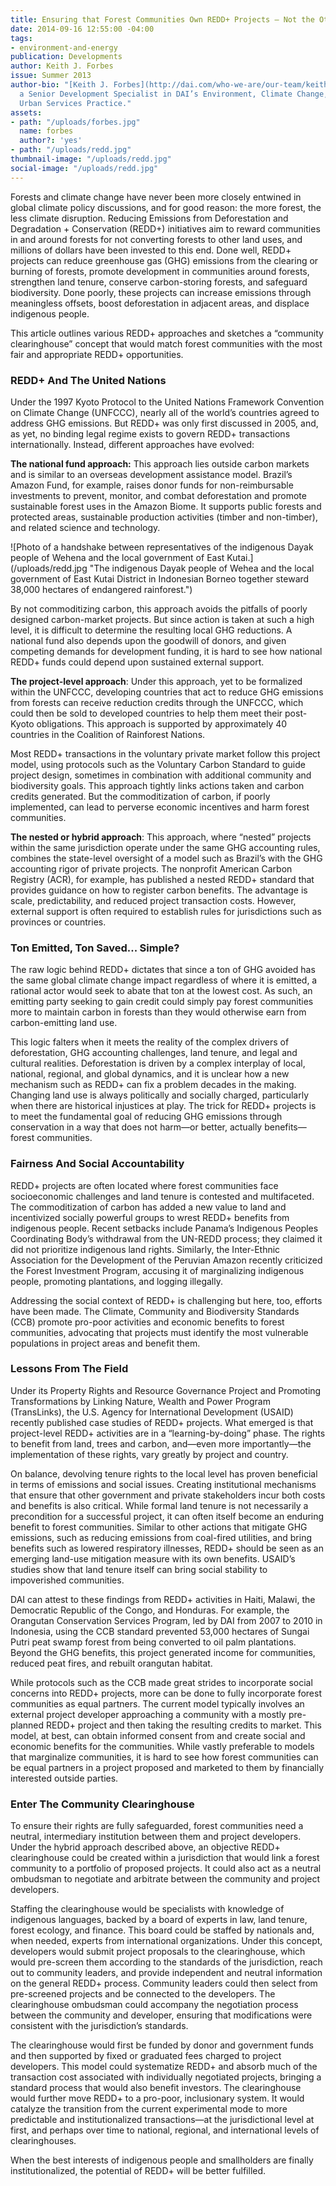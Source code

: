 ```yaml
---
title: Ensuring that Forest Communities Own REDD+ Projects — Not the Other Way Around
date: 2014-09-16 12:55:00 -04:00
tags:
- environment-and-energy
publication: Developments
author: Keith J. Forbes
issue: Summer 2013
author-bio: "[Keith J. Forbes](http://dai.com/who-we-are/our-team/keith-forbes) is
  a Senior Development Specialist in DAI’s Environment, Climate Change, and Sustainable
  Urban Services Practice."
assets:
- path: "/uploads/forbes.jpg"
  name: forbes
  author?: 'yes'
- path: "/uploads/redd.jpg"
thumbnail-image: "/uploads/redd.jpg"
social-image: "/uploads/redd.jpg"
---
```


<p>Forests and climate change have never been more closely entwined in global climate policy discussions, and for good reason: the more forest, the less climate disruption. Reducing Emissions from Deforestation and Degradation + Conservation (REDD+) initiatives aim to reward communities in and around forests for not converting forests to other land uses, and millions of dollars have been invested to this end. Done well, REDD+ projects can reduce greenhouse gas (GHG) emissions from the clearing or burning of forests, promote development in communities around forests, strengthen land tenure, conserve carbon-storing forests, and safeguard biodiversity. Done poorly, these projects can increase emissions through meaningless offsets, boost deforestation in adjacent areas, and displace indigenous people.</p>



<p>This article outlines various REDD+ approaches and sketches a “community clearinghouse” concept that would match forest communities with the most fair and appropriate REDD+ opportunities.</p>
<h3>REDD+ And The United Nations</h3>
<p>Under the 1997 Kyoto Protocol to the United Nations Framework Convention on Climate Change (UNFCCC), nearly all of the world’s countries agreed to address GHG emissions. But REDD+ was only first discussed in 2005, and, as yet, no binding legal regime exists to govern REDD+ transactions internationally. Instead, different approaches have evolved:</p>
<p><strong>The national fund approach:</strong> This approach lies outside carbon markets and is similar to an overseas development assistance model. Brazil’s Amazon Fund, for example, raises donor funds for non-reimbursable investments to prevent, monitor, and combat deforestation and promote sustainable forest uses in the Amazon Biome. It supports public forests and protected areas, sustainable production activities (timber and non-timber), and related science and technology.</p>
![Photo of a handshake between representatives of the indigenous Dayak people of Wehena and the local government of East Kutai.](/uploads/redd.jpg "The indigenous Dayak people of Wehea and the local government of East Kutai District in Indonesian Borneo together steward 38,000 hectares of endangered rainforest.") 
<p>By not commoditizing carbon, this approach avoids the pitfalls of poorly designed carbon-market projects. But since action is taken at such a high level, it is difficult to determine the resulting local GHG reductions. A national fund also depends upon the goodwill of donors, and given competing demands for development funding, it is hard to see how national REDD+ funds could depend upon sustained external support.</p>
<p><strong>The project-level approach</strong>: Under this approach, yet to be formalized within the UNFCCC, developing countries that act to reduce GHG emissions from forests can receive reduction credits through the UNFCCC, which could then be sold to developed countries to help them meet their post-Kyoto obligations. This approach is supported by approximately 40 countries in the Coalition of Rainforest Nations.</p>
<p>Most REDD+ transactions in the voluntary private market follow this project model, using protocols such as the Voluntary Carbon Standard to guide project design, sometimes in combination with additional community and biodiversity goals. This approach tightly links actions taken and carbon credits generated. But the commoditization of carbon, if poorly implemented, can lead to perverse economic incentives and harm forest communities. </p>
<p><strong>The nested or hybrid approach</strong>: This approach, where “nested” projects within the same jurisdiction operate under the same GHG accounting rules, combines the state-level oversight of a model such as Brazil’s with the GHG accounting rigor of private projects. The nonprofit American Carbon Registry (ACR), for example, has published a nested REDD+ standard that provides guidance on how to register carbon benefits. The advantage is scale, predictability, and reduced project transaction costs. However, external support is often required to establish rules for jurisdictions such as provinces or countries.</p>
<h3>Ton Emitted, Ton Saved... Simple?</h3>
<p>The raw logic behind REDD+ dictates that since a ton of GHG avoided has the same global climate change impact regardless of where it is emitted, a rational actor would seek to abate that ton at the lowest cost. As such, an emitting party seeking to gain credit could simply pay forest communities more to maintain carbon in forests than they would otherwise earn from carbon-emitting land use.</p>
<p>This logic falters when it meets the reality of the complex drivers of deforestation, GHG accounting challenges, land tenure, and legal and cultural realities. Deforestation is driven by a complex interplay of local, national, regional, and global dynamics, and it is unclear how a new mechanism such as REDD+ can fix a problem decades in the making. Changing land use is always politically and socially charged, particularly when there are historical injustices at play. The trick for REDD+ projects is to meet the fundamental goal of reducing GHG emissions through conservation in a way that does not harm—or better, actually benefits—forest communities.</p>
<h3>Fairness And Social Accountability</h3>
<p>REDD+ projects are often located where forest communities face socioeconomic challenges and land tenure is contested and multifaceted. The commoditization of carbon has added a new value to land and incentivized socially powerful groups to wrest REDD+ benefits from indigenous people. Recent setbacks include Panama’s Indigenous Peoples Coordinating Body’s withdrawal from the UN-REDD process; they claimed it did not prioritize indigenous land rights. Similarly, the Inter-Ethnic Association for the Development of the Peruvian Amazon recently criticized the Forest Investment Program, accusing it of marginalizing indigenous people, promoting plantations, and logging illegally.</p>
<p>Addressing the social context of REDD+ is challenging but here, too, efforts have been made. The Climate, Community and Biodiversity Standards (CCB) promote pro-poor activities and economic benefits to forest communities, advocating that projects must identify the most vulnerable populations in project areas and benefit them.</p>
<h3>Lessons From The Field</h3>
<p>Under its Property Rights and Resource Governance Project and Promoting Transformations by Linking Nature, Wealth and Power Program (TransLinks), the U.S. Agency for International Development (USAID) recently published case studies of REDD+ projects. What emerged is that project-level REDD+ activities are in a “learning-by-doing” phase. The rights to benefit from land, trees and carbon, and—even more importantly—the implementation of these rights, vary greatly by project and country.</p>
<p>On balance, devolving tenure rights to the local level has proven beneficial in terms of emissions and social issues. Creating institutional mechanisms that ensure that other government and private stakeholders incur both costs and benefits is also critical. While formal land tenure is not necessarily a precondition for a successful project, it can often itself become an enduring benefit to forest communities. Similar to other actions that mitigate GHG emissions, such as reducing emissions from coal-fired utilities, and bring benefits such as lowered respiratory illnesses, REDD+ should be seen as an emerging land-use mitigation measure with its own benefits. USAID’s studies show that land tenure itself can bring social stability to impoverished communities.</p>
<p>DAI can attest to these findings from REDD+ activities in Haiti, Malawi, the Democratic Republic of the Congo, and Honduras. For example, the Orangutan Conservation Services Program, led by DAI from 2007 to 2010 in Indonesia, using the CCB standard prevented 53,000 hectares of Sungai Putri peat swamp forest from being converted to oil palm plantations. Beyond the GHG benefits, this project generated income for communities, reduced peat fires, and rebuilt orangutan habitat.</p>
<p>While protocols such as the CCB made great strides to incorporate social concerns into REDD+ projects, more can be done to fully incorporate forest communities as equal partners. The current model typically involves an external project developer approaching a community with a mostly pre-planned REDD+ project and then taking the resulting credits to market. This model, at best, can obtain informed consent from and create social and economic benefits for the communities. While vastly preferable to models that marginalize communities, it is hard to see how forest communities can be equal partners in a project proposed and marketed to them by financially interested outside parties.</p>
<h3>Enter The Community Clearinghouse</h3>
<p>To ensure their rights are fully safeguarded, forest communities need a neutral, intermediary institution between them and project developers. Under the hybrid approach described above, an objective REDD+ clearinghouse could be created within a jurisdiction that would link a forest community to a portfolio of proposed projects. It could also act as a neutral ombudsman to negotiate and arbitrate between the community and project developers.</p>
<p>Staffing the clearinghouse would be specialists with knowledge of indigenous languages, backed by a board of experts in law, land tenure, forest ecology, and finance. This board could be staffed by nationals and, when needed, experts from international organizations. Under this concept, developers would submit project proposals to the clearinghouse, which would pre-screen them according to the standards of the jurisdiction, reach out to community leaders, and provide independent and neutral information on the general REDD+ process. Community leaders could then select from pre-screened projects and be connected to the developers. The clearinghouse ombudsman could accompany the negotiation process between the community and developer, ensuring that modifications were consistent with the jurisdiction’s standards.</p>
<p>The clearinghouse would first be funded by donor and government funds and then supported by fixed or graduated fees charged to project developers. This model could systematize REDD+ and absorb much of the transaction cost associated with individually negotiated projects, bringing a standard process that would also benefit investors. The clearinghouse would further move REDD+ to a pro-poor, inclusionary system. It would catalyze the transition from the current experimental mode to more predictable and institutionalized transactions—at the jurisdictional level at first, and perhaps over time to national, regional, and international levels of clearinghouses.</p>
<p>When the best interests of indigenous people and smallholders are finally institutionalized, the potential of REDD+ will be better fulfilled.</p>
